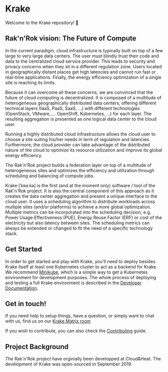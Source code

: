 # Krake

Welcome to the Krake repository! :octopus:


## Rak'n'Rok vision: The Future of Compute

In the current paradigm, cloud infrastructure is typically built on top of a
few large to very large data centers. The user must blindly trust their code
and data to the centralized cloud service provider. This leads to security and
privacy concerns when they sit in a different regulation zone. Users located in
geographically distant places get high latencies and cannot run fast or
real-time applications. Finally, the energy efficiency optimization of a
single site is reaching its limits.

Because it can overcome all these concerns, we are convinced that the future
of cloud computing is decentralized. It is composed of a multitude of
heterogeneous geographically distributed data centers, offering different
technical layers (IaaS, PaaS, SaaS, ...) with different technologies
(OpenStack, VMware, ... OpenShift, Kubernetes, ...) for each layer. The
resulting aggregation is presented as one logical data center to the cloud
user.

Running a highly distributed cloud infrastructure allows the cloud user to
choose a site suiting his/her needs in term of regulation and latencies.
Furthermore, the cloud provider can take advantage of the distributed nature
of the cloud to optimize its resource utilization and improve its global
energy efficiency.

The Rak'n'Rok project builds a federation layer on top of a multitude of
heterogeneous sites and optimizes the efficiency and utilization through
scheduling and balancing of compute jobs.

Krake [ˈkʀaːkə] is the first (and at the moment only) software / tool of the
Rak'n'Rok project. It is also the central component of this approach as it
creates the data center aggregation and present a unique interface to the
cloud user. It uses a scheduling algorithm to distribute workloads across
multiple sites (and/or platforms) to achieve a more global optimization.
Multiple metrics can be incorporated into the scheduling decision, e.g. Power
Usage Effectiveness (PUE), Energy Reuse Factor (ERF) or cost of the
electricity but also latency between sites. The scheduling metrics can always
be extended or changed to fit the need of a specific technology stack.


## Get Started

In order to get started and play with Krake, you'll need to deploy besides
Krake itself at least one Kubernetes cluster to act as a backend for Krake. We
recommend
[Minikube](https://kubernetes.io/docs/setup/learning-environment/minikube/),
which is a simple way to get a Kubernetes environment for development
purposes. The whole process of deploying and testing a full Krake environment
is described in the [Developer
Documentation](CONTRIBUTING.md#setup-a-development-environment).


## Get in touch!

If you need help to setup things, have a question, or simply want to chat with
us, find us on our [Krake Matrix
room](https://riot.im/app/#/room/#krake:matrix.org)

If you wish to contribute, you can also check the
[Contributing](CONTRIBUTING.md) guide.


## Project Background

The Rak'n'Rok project have orginially been developped at Cloud&Heat. The
development of Krake was open-sourced in September 2019.
